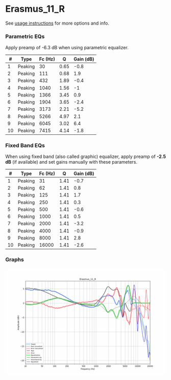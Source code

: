 # Erasmus_11_R
See [usage instructions](https://github.com/jaakkopasanen/AutoEq#usage) for more options and info.

### Parametric EQs
Apply preamp of -6.3 dB when using parametric equalizer.

|   # | Type    |   Fc (Hz) |    Q |   Gain (dB) |
|-----|---------|-----------|------|-------------|
|   1 | Peaking |        30 | 0.65 |        -0.8 |
|   2 | Peaking |       111 | 0.68 |         1.9 |
|   3 | Peaking |       432 | 1.89 |        -0.4 |
|   4 | Peaking |      1040 | 1.56 |        -1   |
|   5 | Peaking |      1366 | 3.45 |         0.9 |
|   6 | Peaking |      1904 | 3.65 |        -2.4 |
|   7 | Peaking |      3173 | 2.21 |        -5.2 |
|   8 | Peaking |      5266 | 4.97 |         2.1 |
|   9 | Peaking |      6045 | 3.02 |         6.4 |
|  10 | Peaking |      7415 | 4.14 |        -1.8 |

### Fixed Band EQs
When using fixed band (also called graphic) equalizer, apply preamp of **-2.5 dB** (if available) and set gains manually with these parameters.

|   # | Type    |   Fc (Hz) |    Q |   Gain (dB) |
|-----|---------|-----------|------|-------------|
|   1 | Peaking |        31 | 1.41 |        -0.7 |
|   2 | Peaking |        62 | 1.41 |         0.8 |
|   3 | Peaking |       125 | 1.41 |         1.7 |
|   4 | Peaking |       250 | 1.41 |         0.3 |
|   5 | Peaking |       500 | 1.41 |        -0.6 |
|   6 | Peaking |      1000 | 1.41 |         0.5 |
|   7 | Peaking |      2000 | 1.41 |        -3.2 |
|   8 | Peaking |      4000 | 1.41 |        -0.9 |
|   9 | Peaking |      8000 | 1.41 |         2.8 |
|  10 | Peaking |     16000 | 1.41 |        -2.6 |

### Graphs
![](./Erasmus_11_R.png)
